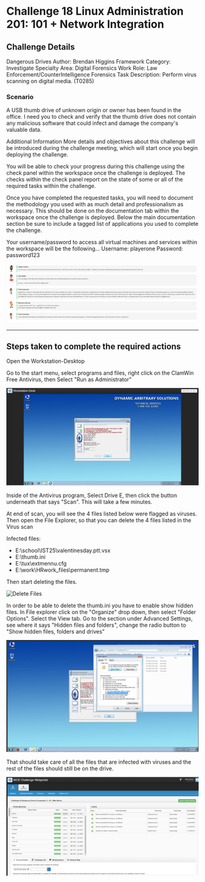 # Challenge 18 Linux Administration 201: 101 + Network Integration

## Challenge Details
Dangerous Drives
Author: Brendan Higgins
Framework Category: Investigate
Specialty Area: Digital Forensics
Work Role: Law Enforcement/CounterIntelligence Forensics
Task Description: Perform virus scanning on digital media. (T0285)

### Scenario

A USB thumb drive of unknown origin or owner has been found in the office. I need you to check and verify that the thumb drive does not contain any malicious software that could infect and damage the company's valuable data.

Additional Information
More details and objectives about this challenge will be introduced during the challenge meeting, which will start once you begin deploying the challenge.

You will be able to check your progress during this challenge using the check panel within the workspace once the challenge is deployed. The checks within the check panel report on the state of some or all of the required tasks within the challenge.

Once you have completed the requested tasks, you will need to document the methodology you used with as much detail and professionalism as necessary. This should be done on the documentation tab within the workspace once the challenge is deployed. Below the main documentation section be sure to include a tagged list of applications you used to complete the challenge.

Your username/password to access all virtual machines and services within the workspace will be the following...
Username: playerone
Password: password123

![Meeting Info](./images/Meeting.PNG)

---
## Steps taken to complete the required actions


Open the Workstation-Desktop

Go to the start menu, select programs and files, right click on the ClamWin Free Antivirus, then Select "Run as Administrator"

![Workstation Desk](./images/ClamWinFreeAntivirusScan.PNG)

Inside of the Antivirus program, Select Drive E, then click the button underneath that says "Scan". This will take a few minutes.

At end of scan, you will see the 4 files listed below were flagged as viruses. Then open the File Explorer, so that you can delete the 4 files listed in the Virus scan

Infected files:
- E:\school\IST25\valentinesday.ptt.vsx
- E:\thumb.ini
- E:\tux\extmennu.cfg
- E:\work\HRwork_files\permanent.tmp

Then start deleting the files.

![Delete Files](./DeleteValentine.PNG)

In order to be able to delete the thumb.ini you have to enable show hidden files. In File explorer click on the "Organize" drop down, then select "Folder Options". Select the View tab. Go to the section under Advanced Settings, see where it says "Hidden files and folders", change the radio button to "Show hidden files, folders and drives"

![Show Hidden Files](./images/ShowHidden.PNG)


That should take care of all the files that are infected with viruses and the rest of the files should still be on the drive.

![Final Check](./images/NICEChallenge25Green.PNG)

